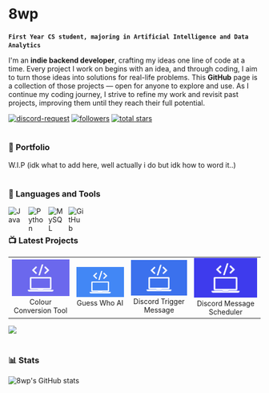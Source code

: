 # 8wp

**`First Year CS student, majoring in Artificial Intelligence and Data Analytics`**

I'm an **indie backend developer**, crafting my ideas one line of code at a time. Every project I work on begins with an idea, and through coding, I aim to turn those ideas into solutions for real-life problems. This **GitHub** page is a collection of those projects — open for anyone to explore and use. As I continue my coding journey, I strive to refine my work and revisit past projects, improving them until they reach their full potential.

   <p align="left">
  <a href="https://discord.com/users/343551832670339072" target="_blank">
    <img 
      alt="discord-request" 
      title="Contact me on Discord" 
      src="https://custom-icon-badges.demolab.com/badge/Contact%20Me-324aa8?style=for-the-badge&logo=discord&logoColor=ffffff"
/></a> 
      <a href="https://github.com/8wp?tab=followers">
         <img alt="followers" title="Follow me on Github" src="https://custom-icon-badges.demolab.com/github/followers/8wp?color=d0b503&labelColor=C79600&style=for-the-badge&logo=person-add&label=Follow&logoColor=white"/></a>
      <a href="https://github.com/8wp?tab=repositories&sort=stargazers">
         <img alt="total stars" title="Total stars on GitHub" src="https://custom-icon-badges.demolab.com/github/stars/8wp?color=55960c&style=for-the-badge&labelColor=488207&logo=star"/></a>
   </p>

#

### 🧰 Portfolio


<p>W.I.P (idk what to add here, well actually i do but idk how to word it..)</p> 

#

### 🧰 Languages and Tools


<img align="left" alt="Java" width="30px" style="padding-right:10px;" src="https://cdn.jsdelivr.net/gh/devicons/devicon/icons/java/java-original.svg"/>
<img align="left" alt="Python" width="30px" style="padding-right:10px;" src="https://cdn.jsdelivr.net/gh/devicons/devicon/icons/python/python-plain.svg" />
<img align="left" alt="MySQL" width="30px" style="padding-right:10px;" src="https://cdn.jsdelivr.net/gh/devicons/devicon/icons/mysql/mysql-original.svg" />
<img align="left" alt="GitHub" width="30px" style="padding-right:10px;" src="https://cdn.jsdelivr.net/gh/devicons/devicon/icons/github/github-original.svg" />
<br />

#

### 📺 Latest Projects

<table>
  <tr>
    <!-- <td align="center">
      <a href="https://github.com/8wp/project-2">
        <img src="https://raw.githubusercontent.com/8wp/images/main/project2.png" width="150">
      </a>
      <br>Project
    </td>
    <td align="center">
      <a href="https://github.com/8wp/project-3">
        <img src="https://raw.githubusercontent.com/8wp/images/main/project3.png" width="150">
      </a>
      <br>Project
    </td> -->
  </tr>
  <tr>
    <td align="center">
      <a href="https://github.com/8wp/colour-conversion-tool">
        <img src="https://raw.githubusercontent.com/8wp/images/main/6B68ED-folder.png" width="150">
      </a>
      <br>Colour Conversion Tool
    </td>
    <td align="center">
      <a href="https://github.com/8wp/guess-who-ai/tree/main">
        <img src="https://raw.githubusercontent.com/8wp/images/main/4287F5-folder.png" width="150">
      </a>
      <br>Guess Who AI
    </td> 
    <td align="center">
      <a href="https://github.com/8wp/discord-trigger-message">
        <img src="https://raw.githubusercontent.com/8wp/images/main/3B7LED-folder.png" width="150">
      </a>
      <br>Discord Trigger Message
    </td> 
     <td align="center">
      <a href="https://github.com/8wp/discord-message-scheduler">
        <img src="https://raw.githubusercontent.com/8wp/images/main/3E3BED-folder.png" width="150">
      </a>
      <br>Discord Message Scheduler 
    </td>
  </tr>
</table>

[<img src="https://custom-icon-badges.demolab.com/badge/-View%20Other%20Projects-red?style=for-the-badge&logo=repo&logoColor=white"/>](https://github.com/8wp?tab=repositories)

#

### 📊 Stats

![8wp's GitHub stats](https://github-readme-stats.vercel.app/api?username=8wp&show_icons=true&theme=gruvbox)



